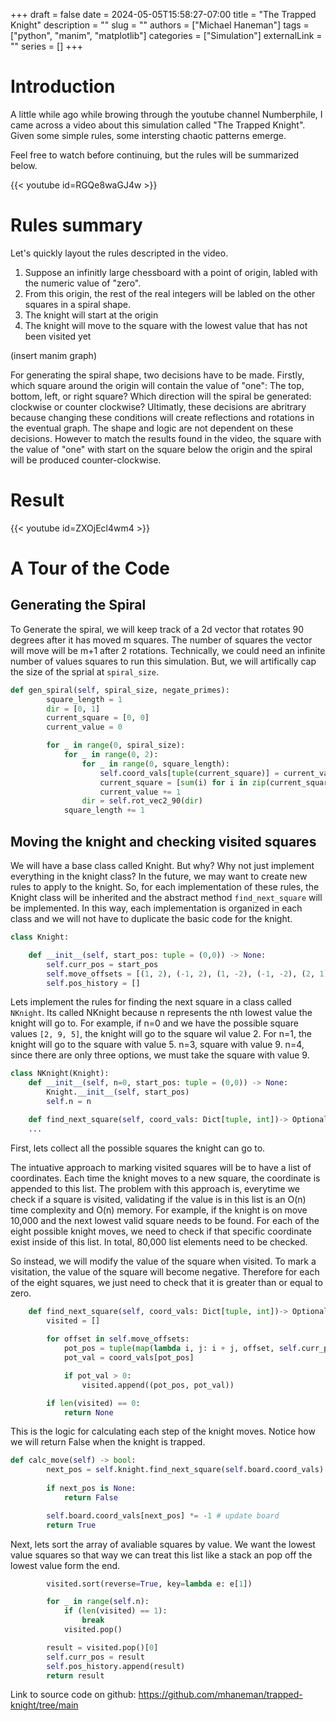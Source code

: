 +++ 
draft = false
date = 2024-05-05T15:58:27-07:00
title = "The Trapped Knight"
description = ""
slug = ""
authors = ["Michael Haneman"]
tags = ["python", "manim", "matplotlib"]
categories = ["Simulation"]
externalLink = ""
series = []
+++



# Introduction

A little while ago while browing through the youtube channel Numberphile, I came across a video about this simulation called "The Trapped Knight". Given some simple rules, some intersting chaotic patterns emerge.

Feel free to watch before continuing, but the rules will be summarized below. 

{{< youtube id=RGQe8waGJ4w >}}

# Rules summary
Let's quickly layout the rules descripted in the video. 

1. Suppose an infinitly large chessboard with a point of origin, labled with the numeric value of "zero".
2. From this origin, the rest of the real integers will be labled on the other squares in a spiral shape.
3. The knight will start at the origin
4. The knight will move to the square with the lowest value that has not been visited yet

(insert manim graph)

For generating the spiral shape, two decisions have to be made. Firstly, which square around the origin will contain the value of "one": The top, bottom, left, or right square? Which direction will the spiral be generated: clockwise or counter clockwise? Ultimatly, these decisions are abritrary because changing these conditions will create reflections and rotations in the eventual graph. The shape and logic are not dependent on these decisions. However to match the results found in the video, the square with the value of "one" with start on the square below the origin and the spiral will be produced counter-clockwise. 

# Result

{{< youtube id=ZXOjEcl4wm4 >}}

# A Tour of the Code

## Generating the Spiral

To Generate the spiral, we will keep track of a 2d vector that rotates 90 degrees after it has moved m squares.
The number of squares the vector will move will be m+1 after 2 rotations. 
Technically, we could need an infinite number of values squares to run this simulation. But, we will artifically cap the size of the sprial at `spiral_size`. 
```python
def gen_spiral(self, spiral_size, negate_primes):
        square_length = 1
        dir = [0, 1]
        current_square = [0, 0]
        current_value = 0

        for _ in range(0, spiral_size):
            for _ in range(0, 2):
                for _ in range(0, square_length):
                    self.coord_vals[tuple(current_square)] = current_value
                    current_square = [sum(i) for i in zip(current_square, dir)]
                    current_value += 1
                dir = self.rot_vec2_90(dir)
            square_length += 1

```

## Moving the knight and checking visited squares

We will have a base class called Knight. But why? Why not just implement everything in the knight class? In the future, we may want to create new rules to apply to the knight. So, for each implementation of these rules, the Knight class will be inherited and the abstract method `find_next_square` will be implemented. In this way, each implementation is organized in each class and we will not have to duplicate the basic code for the knight. 

```python
class Knight:

    def __init__(self, start_pos: tuple = (0,0)) -> None:
        self.curr_pos = start_pos
        self.move_offsets = [(1, 2), (-1, 2), (1, -2), (-1, -2), (2, 1), (-2, 1), (2, -1), (-2, -1)]
        self.pos_history = []
```

Lets implement the rules for finding the next square in a class called `NKnight`. Its called NKnight because n represents the nth lowest value the knight will go to. For example, if n=0 and we have the possible square values `[2, 9, 5]`, the knight will go to the square wil value 2. For n=1, the knight will go to the square with value 5. n=3, square with value 9. n=4, since there are only three options, we must take the square with value 9.

```python
class NKnight(Knight):
    def __init__(self, n=0, start_pos: tuple = (0,0)) -> None:
        Knight.__init__(self, start_pos)
        self.n = n

    def find_next_square(self, coord_vals: Dict[tuple, int])-> Optional[tuple]:
    ...
```

First, lets collect all the possible squares the knight can go to.

The intuative approach to marking visited squares will be to have a list of coordinates. Each time the knight moves to a new square, the coordinate is appended to this list. The problem with this approach is, everytime we check if a square is visited, validating if the value is in this list is an O(n) time complexity and O(n) memory. For example, if the knight is on move 10,000 and the next lowest valid square needs to be found. For each of the eight possible knight moves, we need to check if that specific coordinate exist inside of this list. In total, 80,000 list elements need to be checked. 

So instead, we will modify the value of the square when visited. To mark a visitation, the value of the square will become negative. Therefore for each of the eight squares, we just need to check that it is greater than or equal to zero.


```python
    def find_next_square(self, coord_vals: Dict[tuple, int])-> Optional[tuple]:
        visited = []
        
        for offset in self.move_offsets:
            pot_pos = tuple(map(lambda i, j: i + j, offset, self.curr_pos))
            pot_val = coord_vals[pot_pos]

            if pot_val > 0:
                visited.append((pot_pos, pot_val))

        if len(visited) == 0:
            return None

```

This is the logic for calculating each step of the knight moves. Notice how we will return False when the knight is trapped.
```python
def calc_move(self) -> bool:
        next_pos = self.knight.find_next_square(self.board.coord_vals)
        
        if next_pos is None:
            return False

        self.board.coord_vals[next_pos] *= -1 # update board
        return True
```

Next, lets sort the array of avaliable squares by value. We want the lowest value squares so that way we can treat this list like a stack an pop off the lowest value form the end.

```python
        visited.sort(reverse=True, key=lambda e: e[1])

        for _ in range(self.n):
            if (len(visited) == 1):
                break
            visited.pop()

        result = visited.pop()[0]
        self.curr_pos = result
        self.pos_history.append(result)
        return result
```

Link to source code on github:
https://github.com/mhaneman/trapped-knight/tree/main
